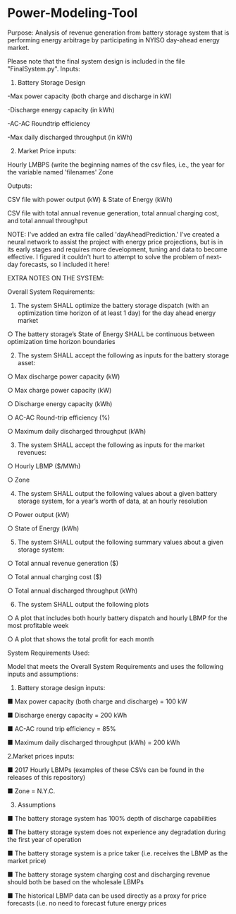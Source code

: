 # Power-Modeling-Tool
Purpose: Analysis of revenue generation from battery storage system that is performing energy arbitrage by participating in NYISO day-ahead energy market. 

Please note that the final system design is included in the file "FinalSystem.py".
Inputs:
  1. Battery Storage Design 
  
  -Max power capacity (both charge and discharge in kW)
  
  -Discharge energy capacity (in kWh)
  
  -AC-AC Roundtrip efficiency 
  
  -Max daily discharged throughput (in kWh)
  
  2. Market Price inputs:
  
  Hourly LMBPS (write the beginning names of the csv files, i.e., the year for the variable named 'filenames'
  Zone 
  
 Outputs:
 
  CSV file with power output (kW) & State of Energy (kWh)
  
  CSV file with total annual revenue generation, total annual charging cost, and total annual throughput 
  
 NOTE:
 I've added an extra file called 'dayAheadPrediction.' I've created a neural network to assist the project with energy price projections, but is in its early stages and requires more development, tuning and data to become effective. I figured it couldn't hurt to attempt to solve the problem of next-day forecasts, so I included it here! 
 
 
 EXTRA NOTES ON THE SYSTEM: 
 
 Overall System Requirements:
 
1. The system SHALL optimize the battery storage dispatch (with an optimization time horizon of at
least 1 day) for the day ahead energy market

○ The battery storage’s State of Energy SHALL be continuous between optimization time
horizon boundaries

2. The system SHALL accept the following as inputs for the battery storage asset:

○ Max discharge power capacity (kW)

○ Max charge power capacity (kW)

○ Discharge energy capacity (kWh)

○ AC-AC Round-trip efficiency (%)

○ Maximum daily discharged throughput (kWh)

3. The system SHALL accept the following as inputs for the market revenues:

○ Hourly LBMP ($/MWh)

○ Zone

4. The system SHALL output the following values about a given battery storage system, for a year’s
worth of data, at an hourly resolution

○ Power output (kW)

○ State of Energy (kWh)

5. The system SHALL output the following summary values about a given storage system:

○ Total annual revenue generation ($)

○ Total annual charging cost ($)

○ Total annual discharged throughput (kWh)

6. The system SHALL output the following plots

○ A plot that includes both hourly battery dispatch and hourly LBMP for the most
profitable week

○ A plot that shows the total profit for each month

System Requirements Used:

Model that meets the Overall System Requirements and uses the following
inputs and assumptions:

1. Battery storage design inputs:

■ Max power capacity (both charge and discharge) = 100 kW

■ Discharge energy capacity = 200 kWh

■ AC-AC round trip efficiency = 85%

■ Maximum daily discharged throughput (kWh) = 200 kWh

2.Market prices inputs:

■ 2017 Hourly LBMPs (examples of these CSVs can be found in the releases of this repository) 

■ Zone = N.Y.C.

3. Assumptions

■ The battery storage system has 100% depth of discharge capabilities

■ The battery storage system does not experience any degradation during the first
year of operation

■ The battery storage system is a price taker (i.e. receives the LBMP as the market
price)

■ The battery storage system charging cost and discharging revenue should both
be based on the wholesale LBMPs

■ The historical LBMP data can be used directly as a proxy for price forecasts (i.e.
no need to forecast future energy prices




  
